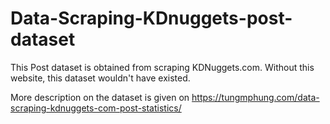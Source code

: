 # Data-Scraping-KDnuggets-post-dataset

This Post dataset is obtained from scraping KDNuggets.com. Without this website, this dataset wouldn't have existed.

More description on the dataset is given on https://tungmphung.com/data-scraping-kdnuggets-com-post-statistics/
